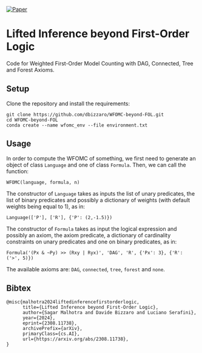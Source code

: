 [![Paper](http://img.shields.io/badge/paper-arxiv.2308.11738-B31B1B.svg)](https://arxiv.org/abs/2308.11738)
# Lifted Inference beyond First-Order Logic
Code for Weighted First-Order Model Counting with DAG, Connected, Tree and Forest Axioms.

## Setup
Clone the repository and install the requirements:

```
git clone https://github.com/dbizzaro/WFOMC-beyond-FOL.git
cd WFOMC-beyond-FOL
conda create --name wfomc_env --file environment.txt
```

## Usage
In order to compute the WFOMC of something, we first need to generate an object of class `Language` and one of class `Formula`. Then, we can call the function:
```
WFOMC(language, formula, n)
```

The constructor of `Language` takes as inputs the list of unary predicates, the list of binary predicates and possibly a dictionary of weights (with default weights being equal to 1), as in:
```
Language(['P'], ['R'], {'P': (2,-1.5)})
```
The constructor of `Formula` takes as input the logical expression and possibly an axiom, the axiom predicate, a dictionary of cardinality constraints on unary predicates and one on binary predicates, as in:
```
Formula('(Px & ~Py) >> (Rxy | Ryx)', 'DAG', 'R', {'Px': 3}, {'R': ('>', 5)})
```
The available axioms are: `DAG`, `connected`, `tree`, `forest` and `none`.


## Bibtex
```
@misc{malhotra2024liftedinferencefirstorderlogic,
      title={Lifted Inference beyond First-Order Logic}, 
      author={Sagar Malhotra and Davide Bizzaro and Luciano Serafini},
      year={2024},
      eprint={2308.11738},
      archivePrefix={arXiv},
      primaryClass={cs.AI},
      url={https://arxiv.org/abs/2308.11738}, 
}
```
